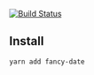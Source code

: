 [![Build Status](https://travis-ci.org/7korobi/fancy-date.svg?branch=master)](https://travis-ci.org/7korobi/fancy-date)

## Install

```shell
yarn add fancy-date
```
